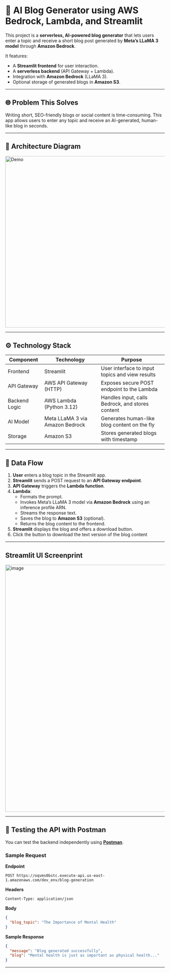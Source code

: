# 📝 AI Blog Generator using AWS Bedrock, Lambda, and Streamlit

This project is a **serverless, AI-powered blog generator** that lets users enter a topic and receive a short blog post generated by **Meta’s LLaMA 3 model** through **Amazon Bedrock**.

It features:
- A **Streamlit frontend** for user interaction.
- A **serverless backend** (API Gateway + Lambda).
- Integration with **Amazon Bedrock** (LLaMA 3).
- Optional storage of generated blogs in **Amazon S3**.
---

## 🌐 Problem This Solves

Writing short, SEO-friendly blogs or social content is time-consuming. This app allows users to enter any topic and receive an AI-generated, human-like blog in seconds.

---
## 🧱 Architecture Diagram
<img width="960" height="540" alt="Demo" src="https://github.com/user-attachments/assets/0945efb2-533c-4988-bd34-4fa0adb544ac" />

---

## ⚙️ Technology Stack

| Component      | Technology                         | Purpose                                           |
|----------------|-------------------------------------|---------------------------------------------------|
| Frontend       | Streamlit                           | User interface to input topics and view results   |
| API Gateway    | AWS API Gateway (HTTP)              | Exposes secure POST endpoint to the Lambda        |
| Backend Logic  | AWS Lambda (Python 3.12)            | Handles input, calls Bedrock, and stores content  |
| AI Model       | Meta LLaMA 3 via Amazon Bedrock     | Generates human-like blog content on the fly      |
| Storage        | Amazon S3                           | Stores generated blogs with timestamp             |

---
## 🔁 Data Flow

1. **User** enters a blog topic in the Streamlit app.
2. **Streamlit** sends a POST request to an **API Gateway endpoint**.
3. **API Gateway** triggers the **Lambda function**.
4. **Lambda**:
   - Formats the prompt.
   - Invokes Meta’s LLaMA 3 model via **Amazon Bedrock** using an inference profile ARN.
   - Streams the response text.
   - Saves the blog to **Amazon S3** (optional).
   - Returns the blog content to the frontend.
5. **Streamlit** displays the blog and offers a download button.
6. Click the button to download the text version of the blog content
---
## Streamlit UI Screenprint

<img width="976" height="778" alt="image" src="https://github.com/user-attachments/assets/a49544a1-a95c-4c2d-b552-099c3d72bbab" />


---
## 🧪 Testing the API with Postman

You can test the backend independently using [**Postman**](https://www.postman.com/).

### Sample Request

**Endpoint**  
```
POST https://oqvms0bstc.execute-api.us-east-1.amazonaws.com/dev_env/blog-generation
```

**Headers**
```
Content-Type: application/json
```

**Body**
```json
{
  "blog_topic": "The Importance of Mental Health"
}
```

**Sample Response**
```json
{
  "message": "Blog generated successfully",
  "blog": "Mental health is just as important as physical health..."
}
```

---
